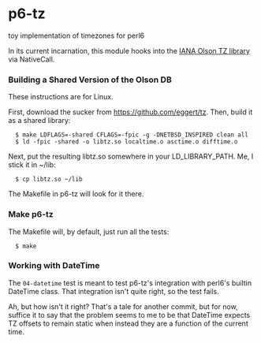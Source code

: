 p6-tz
=====

toy implementation of timezones for perl6

In its current incarnation, this module hooks into the [IANA Olson TZ library](https://github.com/eggert/tz)
via NativeCall.

### Building a Shared Version of the Olson DB ###

These instructions are for Linux.

First, download the sucker from https://github.com/eggert/tz.
Then, build it as a shared library:

```
  $ make LDFLAGS=-shared CFLAGS=-fpic -g -DNETBSD_INSPIRED clean all
  $ ld -fpic -shared -o libtz.so localtime.o asctime.o difftime.o
```

Next, put the resulting libtz.so somewhere in your LD_LIBRARY_PATH.
Me, I stick it in ~/lib:

```
  $ cp libtz.so ~/lib
```

The Makefile in p6-tz will look for it there.

### Make p6-tz ###

The Makefile will, by default, just run all the tests:

```
  $ make
```

### Working with DateTime ###

The `04-datetime` test is meant to test p6-tz's integration with
perl6's builtin DateTime class.  That integration isn't quite right,
so the test fails.

Ah, but how isn't it right?  That's a tale for another commit,
but for now, suffice it to say that the problem seems to me
to be that DateTime expects TZ offsets to remain static
when instead they are a function of the current time.
